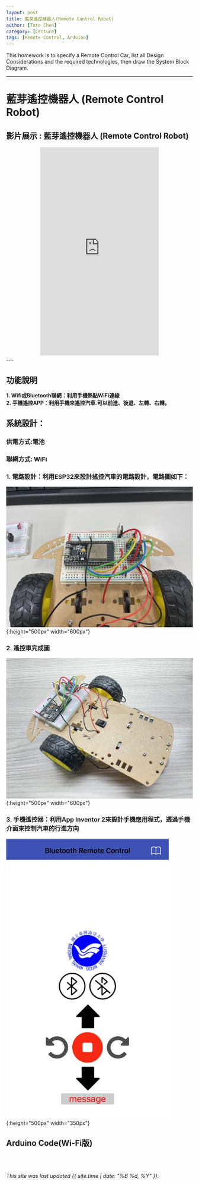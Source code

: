 ```yaml
---
layout: post
title: 藍芽遙控機器人(Remote Control Robot)
author: [Toto Chen]
category: [Lecture]
tags: [Remote Control, Arduino]
---
```


This homework is to specify a Remote Control Car, list all Design Considerations and the required technologies, then draw the System Block Diagram.

---

# 藍芽遙控機器人 (Remote Control Robot)

## 影片展示 : 藍芽遙控機器人 (Remote Control Robot)
<div align="center">
<iframe width="320" height="560" src="https://www.youtube.com/embed/kDWMcbzpWGE?autoplay=1&loop=1" title="Demo Remote Control Car" frameborder="0" allow="accelerometer; autoplay; clipboard-write; encrypted-media; gyroscope; picture-in-picture; web-share" allowfullscreen></iframe>
</div>
---

## 功能說明
**1. Wifi或Bluetooth聯網：利用手機熱點WiFi連線** <br>
**2. 手機遙控APP：利用手機來遙控汽車.可以前進、後退、左轉、右轉。** <br>


## 系統設計：
### 供電方式:電池 
### 聯網方式: WiFi

### 1. 電路設計：利用ESP32來設計搖控汽車的電路設計，電路圖如下：

![](https://github.com/totochen/MCU_2023/blob/master/images/circuit.jpg?raw=true){:height="500px" width="600px"}


### 2. 遙控車完成圖 

![](https://github.com/totochen/MCU_2023/blob/master/images/remote_car.jpg?raw=true){:height="500px" width="600px"}



### 3. 手機遙控器：利用App Inventor 2來設計手機應用程式，透過手機介面來控制汽車的行進方向 

![](https://github.com/totochen/MCU_2023/blob/master/images/APP_UI.jpg?raw=true){:height="500px" width="350px"}


## Arduino Code(Wi-Fi版)





<br>
<br>

*This site was last updated {{ site.time | date: "%B %d, %Y" }}.*

